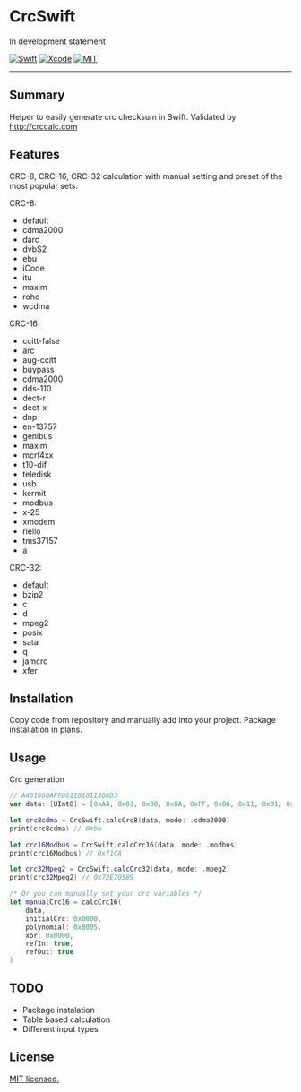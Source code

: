 # CrcSwift
In development statement


[![Swift](https://img.shields.io/badge/Swift-5.0-orange.svg)](https://swift.org)
[![Xcode](https://img.shields.io/badge/Xcode-14.0-blue.svg)](https://developer.apple.com/xcode)
[![MIT](https://img.shields.io/badge/License-MIT-red.svg)](https://opensource.org/licenses/MIT)
____

## Summary

Helper to easily generate crc checksum in Swift.
Validated by http://crccalc.com

## Features

CRC-8, CRC-16, CRC-32 calculation with manual setting and preset of the most popular sets.

CRC-8:
- default
- cdma2000
- darc
- dvbS2
- ebu
- iCode
- itu
- maxim
- rohc
- wcdma

CRC-16:
- ccitt-false
- arc
- aug-ccitt
- buypass
- cdma2000
- dds-110
- dect-r
- dect-x
- dnp
- en-13757
- genibus
- maxim
- mcrf4xx
- t10-dif
- teledisk
- usb
- kermit
- modbus
- x-25
- xmodem
- riello
- tms37157
- a

CRC-32:
- default
- bzip2
- c
- d
- mpeg2
- posix
- sata
- q
- jamcrc
- xfer

## Installation

Copy code from repository and manually add into your project.
Package installation in plans.

## Usage

Crc generation
```swift
// A401000AFF061101011300D3
var data: [UInt8] = [0xA4, 0x01, 0x00, 0x0A, 0xFF, 0x06, 0x11, 0x01, 0x01, 0x13, 0x00, 0xD3]

let crc8cdma = CrcSwift.calcCrc8(data, mode: .cdma2000)
print(crc8cdma) // 0xbe

let crc16Modbus = CrcSwift.calcCrc16(data, mode: .modbus)
print(crc16Modbus) // 0x71CA

let crc32Mpeg2 = CrcSwift.calcCrc32(data, mode: .mpeg2)
print(crc32Mpeg2) // 0x72E70589

/* Or you can manually set your crc variables */
let manualCrc16 = calcCrc16(
    data,
    initialCrc: 0x0000,
    polynomial: 0x8005,
    xor: 0x0000,
    refIn: true,
    refOut: true
)
```

## TODO
- Package instalation
- Table based calculation
- Different input types

## License

[MIT licensed.](LICENSE)
